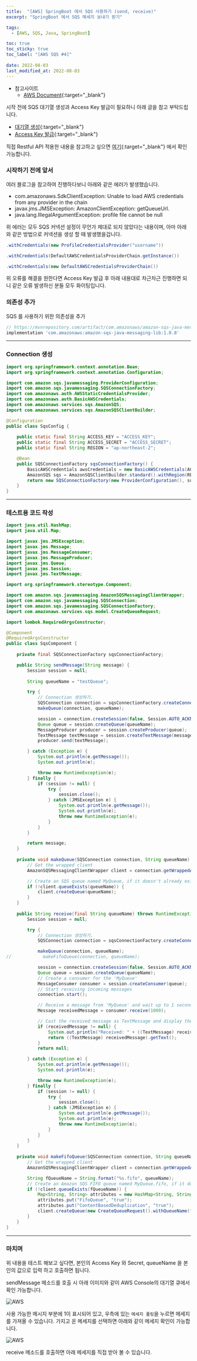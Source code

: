 ```yaml
---
title:  "[AWS] SpringBoot 에서 SQS 사용하기 (send, receive)"
excerpt: "SpringBoot 에서 SQS 메세지 보내기 받기"

tags:
  - [AWS, SQS, Java, SpringBoot]

toc: true
toc_sticky: true
toc_label: "[AWS SQS #4]"
 
date: 2022-08-03
last_modified_at: 2022-08-03
---
```



- 참고사이트
  - [AWS Document](https://aws.amazon.com/ko/sqs/){:target="_blank"}


시작 전에 SQS 대기열 생성과 Access Key 발급이 필요하니 아래 글을 참고 부탁드립니다. <br>

- [대기열 생성](https://aws.amazon.com/ko/sqs/){:target="_blank"}
- [Access Key 발급](https://aws.amazon.com/ko/sqs/){:target="_blank"}


직접 Restful API 적용한 내용을 참고하고 싶으면 [여기](https://github.com/ymkmoon/toyseven){:target="_blank"} 에서 확인 가능합니다.


### 시작하기 전에 앞서

여러 블로그을 참고하여 진행하다보니 아래와 같은 에러가 발생했습니다.


- com.amazonaws.SdkClientException: Unable to load AWS credentials from any provider in the chain
- javax.jms.JMSException: AmazonClientException: getQueueUrl. 
- java.lang.IllegalArgumentException: profile file cannot be null

위 에러는 모두 SQS 커넥션 설정이 무언가 제대로 되지 않았다는 내용이며, 아마 아래와 같은 방법으로 커넥션을 생성 할 때 발생했을겁니다.<br>

```java
.withCredentials(new ProfileCredentialsProvider("username")) 

.withCredentials(DefaultAWSCredentialsProviderChain.getInstance())

.withCredentials(new DefaultAWSCredentialsProviderChain())
```

위 오류를 해결을 원한다면 Access Key 발급 후 아래 내용대로 차근차근 진행하면 되니 같은 오류 발생하신 분들 모두 화이팅입니다.


### 의존성 추가

SQS 를 사용하기 위한 의존성을 추가

```gradle
// https://mvnrepository.com/artifact/com.amazonaws/amazon-sqs-java-messaging-lib
implementation 'com.amazonaws:amazon-sqs-java-messaging-lib:1.0.8'
```

<hr/>

### Connection 생성

```java
import org.springframework.context.annotation.Bean;
import org.springframework.context.annotation.Configuration;

import com.amazon.sqs.javamessaging.ProviderConfiguration;
import com.amazon.sqs.javamessaging.SQSConnectionFactory;
import com.amazonaws.auth.AWSStaticCredentialsProvider;
import com.amazonaws.auth.BasicAWSCredentials;
import com.amazonaws.services.sqs.AmazonSQS;
import com.amazonaws.services.sqs.AmazonSQSClientBuilder;

@Configuration
public class SqsConfig {
	
	public static final String ACCESS_KEY = "ACCESS_KEY";
	public static final String ACCESS_SECRET = "ACCESS_SECRET";
	public static final String REGION = "ap-northeast-2";

    @Bean
    public SQSConnectionFactory sqsConnectionFactory() {
    	BasicAWSCredentials awsCredentials = new BasicAWSCredentials(ACCESS_KEY, ACCESS_SECRET);
    	AmazonSQS sqs = AmazonSQSClientBuilder.standard().withRegion(REGION).withCredentials(new AWSStaticCredentialsProvider(awsCredentials)).build();
        return new SQSConnectionFactory(new ProviderConfiguration(), sqs);
    }
}
```

<hr/>

### 테스트용 코드 작성

```java
import java.util.HashMap;
import java.util.Map;

import javax.jms.JMSException;
import javax.jms.Message;
import javax.jms.MessageConsumer;
import javax.jms.MessageProducer;
import javax.jms.Queue;
import javax.jms.Session;
import javax.jms.TextMessage;

import org.springframework.stereotype.Component;

import com.amazon.sqs.javamessaging.AmazonSQSMessagingClientWrapper;
import com.amazon.sqs.javamessaging.SQSConnection;
import com.amazon.sqs.javamessaging.SQSConnectionFactory;
import com.amazonaws.services.sqs.model.CreateQueueRequest;

import lombok.RequiredArgsConstructor;

@Component
@RequiredArgsConstructor
public class SqsComponent {
	
	private final SQSConnectionFactory sqsConnectionFactory;

	public String sendMessage(String message) {
		Session session = null;
		
		String queueName = "testQueue";

        try {
            // Connection 생성하기.
            SQSConnection connection = sqsConnectionFactory.createConnection();
            makeQueue(connection, queueName);

            session = connection.createSession(false, Session.AUTO_ACKNOWLEDGE);
            Queue queue = session.createQueue(queueName);
            MessageProducer producer = session.createProducer(queue);
            TextMessage textMessage = session.createTextMessage(message);
            producer.send(textMessage);

        } catch (Exception e) {
            System.out.println(e.getMessage());
            System.out.println(e);

            throw new RuntimeException(e);
        } finally {
            if (session != null) {
                try {
                    session.close();
                } catch (JMSException e) {
                    System.out.println(e.getMessage());
                    System.out.println(e);
                    throw new RuntimeException(e);
                }
            }
        }

        return message;
	}
	
	private void makeQueue(SQSConnection connection, String queueName) throws Exception {
        // Get the wrapped client
        AmazonSQSMessagingClientWrapper client = connection.getWrappedAmazonSQSClient();

        // Create an SQS queue named MyQueue, if it doesn't already exist
        if (!client.queueExists(queueName)) {
            client.createQueue(queueName);
        }
    }
	
	public String receive(final String queueName) throws RuntimeException {
        Session session = null;

        try {
            // Connection 생성하기.
            SQSConnection connection = sqsConnectionFactory.createConnection();

            makeQueue(connection, queueName);
//            makeFifoQueue(connection, queueName);

            session = connection.createSession(false, Session.AUTO_ACKNOWLEDGE);
            Queue queue = session.createQueue(queueName);
            // Create a consumer for the 'MyQueue'
            MessageConsumer consumer = session.createConsumer(queue);
            // Start receiving incoming messages
            connection.start();

            // Receive a message from 'MyQueue' and wait up to 1 second
            Message receivedMessage = consumer.receive(1000);

            // Cast the received message as TextMessage and display the text
            if (receivedMessage != null) {
                System.out.println("Received: " + ((TextMessage) receivedMessage).getText());
                return ((TextMessage) receivedMessage).getText();
            }
            return null;

        } catch (Exception e) {
            System.out.println(e.getMessage());
            System.out.println(e);

            throw new RuntimeException(e);
        } finally {
            if (session != null) {
                try {
                    session.close();
                } catch (JMSException e) {
                    System.out.println(e.getMessage());
                    System.out.println(e);
                    throw new RuntimeException(e);
                }
            }
        }
    }
	
	private void makeFifoQueue(SQSConnection connection, String queueName) throws Exception {
        // Get the wrapped client
        AmazonSQSMessagingClientWrapper client = connection.getWrappedAmazonSQSClient();

        String fQueueName = String.format("%s.fifo", queueName);
        // Create an Amazon SQS FIFO queue named MyQueue.fifo, if it doesn't already exist
        if (!client.queueExists(fQueueName)) {
            Map<String, String> attributes = new HashMap<String, String>();
            attributes.put("FifoQueue", "true");
            attributes.put("ContentBasedDeduplication", "true");
            client.createQueue(new CreateQueueRequest().withQueueName(fQueueName).withAttributes(attributes));
        }
    }
}


```

<hr/>

### 마치며

위 내용을 테스트 해보고 싶다면, 본인의 Access Key 와 Secret, queueName 을 본인의 값으로 입력 하고 호출하면 됩니다. <br>

sendMessage 메소드를 호출 시 아래 이미지와 같이 AWS Console의 대기열 큐에서 확인 가능합니다.

![AWS](/assets/image/aws/AWS_SQS_18.PNG)

사용 가능한 메시지 부분에 1이 표시되어 있고, 우측에 있는 `메세지 폴링`을 누르면 메세지를 가져올 수 있습니다. 가지고 온 메세지를 선택하면 아래와 같이 메세지 확인이 가능합니다.

![AWS](/assets/image/aws/AWS_SQS_19.PNG)


receive 메소드를 호출하면 아래 메세지를 직접 받아 볼 수 있습니다.